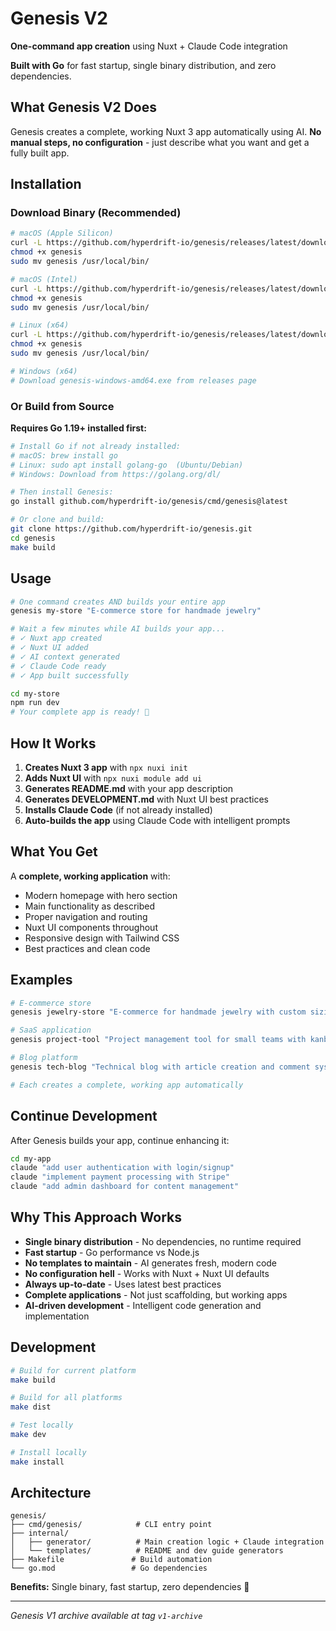 # Genesis V2

**One-command app creation** using Nuxt + Claude Code integration

**Built with Go** for fast startup, single binary distribution, and zero dependencies.

## What Genesis V2 Does

Genesis creates a complete, working Nuxt 3 app automatically using AI. **No manual steps, no configuration** - just describe what you want and get a fully built app.

## Installation

### Download Binary (Recommended)

```bash
# macOS (Apple Silicon)
curl -L https://github.com/hyperdrift-io/genesis/releases/latest/download/genesis-darwin-arm64 -o genesis
chmod +x genesis
sudo mv genesis /usr/local/bin/

# macOS (Intel)
curl -L https://github.com/hyperdrift-io/genesis/releases/latest/download/genesis-darwin-amd64 -o genesis
chmod +x genesis
sudo mv genesis /usr/local/bin/

# Linux (x64)
curl -L https://github.com/hyperdrift-io/genesis/releases/latest/download/genesis-linux-amd64 -o genesis
chmod +x genesis
sudo mv genesis /usr/local/bin/

# Windows (x64)
# Download genesis-windows-amd64.exe from releases page
```

### Or Build from Source

**Requires Go 1.19+ installed first:**

```bash
# Install Go if not already installed:
# macOS: brew install go
# Linux: sudo apt install golang-go  (Ubuntu/Debian)
# Windows: Download from https://golang.org/dl/

# Then install Genesis:
go install github.com/hyperdrift-io/genesis/cmd/genesis@latest

# Or clone and build:
git clone https://github.com/hyperdrift-io/genesis.git
cd genesis
make build
```

## Usage

```bash
# One command creates AND builds your entire app
genesis my-store "E-commerce store for handmade jewelry"

# Wait a few minutes while AI builds your app...
# ✓ Nuxt app created
# ✓ Nuxt UI added  
# ✓ AI context generated
# ✓ Claude Code ready
# ✓ App built successfully

cd my-store
npm run dev
# Your complete app is ready! 🎉
```

## How It Works

1. **Creates Nuxt 3 app** with `npx nuxi init`
2. **Adds Nuxt UI** with `npx nuxi module add ui`  
3. **Generates README.md** with your app description
4. **Generates DEVELOPMENT.md** with Nuxt UI best practices
5. **Installs Claude Code** (if not already installed)
6. **Auto-builds the app** using Claude Code with intelligent prompts

## What You Get

A **complete, working application** with:
- Modern homepage with hero section
- Main functionality as described
- Proper navigation and routing  
- Nuxt UI components throughout
- Responsive design with Tailwind CSS
- Best practices and clean code

## Examples

```bash
# E-commerce store
genesis jewelry-store "E-commerce for handmade jewelry with custom sizing"

# SaaS application  
genesis project-tool "Project management tool for small teams with kanban boards"

# Blog platform
genesis tech-blog "Technical blog with article creation and comment system"

# Each creates a complete, working app automatically
```

## Continue Development

After Genesis builds your app, continue enhancing it:

```bash
cd my-app
claude "add user authentication with login/signup"
claude "implement payment processing with Stripe"
claude "add admin dashboard for content management"
```

## Why This Approach Works

- **Single binary distribution** - No dependencies, no runtime required
- **Fast startup** - Go performance vs Node.js
- **No templates to maintain** - AI generates fresh, modern code
- **No configuration hell** - Works with Nuxt + Nuxt UI defaults  
- **Always up-to-date** - Uses latest best practices
- **Complete applications** - Not just scaffolding, but working apps
- **AI-driven development** - Intelligent code generation and implementation

## Development

```bash
# Build for current platform
make build

# Build for all platforms  
make dist

# Test locally
make dev

# Install locally
make install
```

## Architecture

```
genesis/
├── cmd/genesis/            # CLI entry point
├── internal/
│   ├── generator/          # Main creation logic + Claude integration
│   └── templates/          # README and dev guide generators
├── Makefile               # Build automation
└── go.mod                 # Go dependencies
```

**Benefits:** Single binary, fast startup, zero dependencies 🚀

---

*Genesis V1 archive available at tag `v1-archive`*
